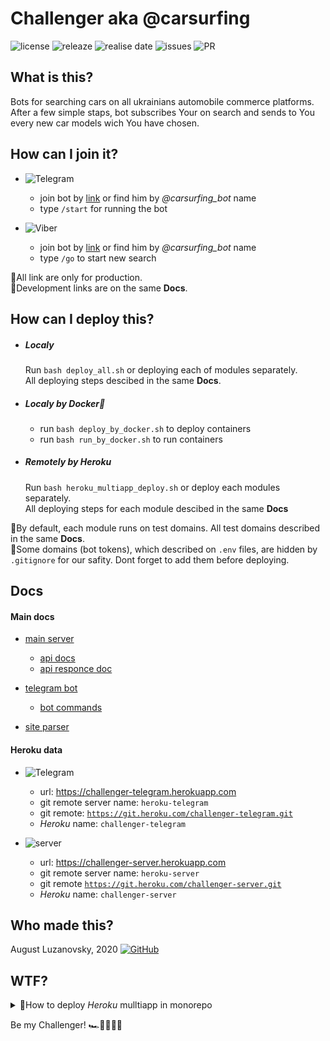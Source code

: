 # Challenger aka @carsurfing

![license](https://img.shields.io/github/license/bringmetheaugust/Yasya_and_friends) ![releaze](https://img.shields.io/github/v/release/bringmetheaugust/Challenger) ![realise date](https://img.shields.io/github/release-date/bringmetheaugust/Challenger) ![issues](https://img.shields.io/github/issues-raw/bringmetheaugust/Challenger) ![PR](https://img.shields.io/github/issues-pr-raw/bringmetheaugust/Challenger)

## What is this?

Bots for searching cars on all ukrainians automobile commerce platforms.
After a few simple staps, bot subscribes Your on search and sends to You every new car models wich You have chosen.

## How can I join it?

 * ![Telegram](https://img.shields.io/badge/-telegram-000?&logo=telegram)
    - join bot by [link](t.me/carsurfing_bot) or find him by *@carsurfing_bot* name
    - type `/start` for running the bot

 * ![Viber](https://img.shields.io/badge/-Viber-000?&logo=viber)
    - join bot by [link](lol.lol) or find him by *@carsurfing_bot* name
    - type `/go` to start new search

:pushpin:All link are only for production.    
:pushpin:Development links are on the same **Docs**.

## How can I deploy this?

 * ##### Localy

    Run `bash deploy_all.sh` or deploying each of modules separately.    
    All deploying steps descibed in the same **Docs**.

 * ##### Localy by Docker🐋

    - run `bash deploy_by_docker.sh` to deploy containers
    - run `bash run_by_docker.sh` to run containers

 * ##### Remotely by Heroku

    Run `bash heroku_multiapp_deploy.sh` or deploy each modules separately.    
    All deploying steps for each module descibed in the same **Docs**
    

:pushpin:By default, each module runs on test domains. All test domains described in the same **Docs**.    
:pushpin:Some domains (bot tokens), which described on `.env` files, are hidden by `.gitignore` for our safity. Dont forget to add them before deploying.

## Docs

#### Main docs

   - [main server](./server/README.md)
      * [api docs](./server/API_DOC.md)
      * [api responce doc](./server/API_RESPONCE_DOC.md)

   - [telegram bot](./telegram_bot/README.md)
      * [bot commands](./telegram_bot/BOT_COMMANDS.md)

   - [site parser](./parser/README.md)

#### Heroku data

   * ![Telegram](https://img.shields.io/badge/-telegram-000?&logo=telegram)
      - url: <a>https://challenger-telegram.herokuapp.com</a></li>
      - git remote server name: <code>heroku-telegram</code></li>
      - git remote: <code>https://git.heroku.com/challenger-telegram.git</code></li>
      - *Heroku* name: <code>challenger-telegram</code></li>

   * ![server](https://img.shields.io/badge/-server-000?&logo=node.js)
      - url: <a>https://challenger-server.herokuapp.com</a></li>
      - git remote server name: <code>heroku-server</code></li>
      - git remote <code>https://git.heroku.com/challenger-server.git</code>
      - *Heroku* name: <code>challenger-server</code></li>

## Who made this?

August Luzanovsky, 2020 [![GitHub](https://img.shields.io/badge/-GitHub-000?&logo=github)](https://github.com/bringmetheaugust)

## WTF?

<details>
   <summary>📔How to deploy <i>Heroku</i> mulltiapp in monorepo</summary>
   <ul>
      <li><b>build app</b>
         <ul>
            <li><code>heroku create APP_NAME --remote REMOTE_NAME</code></li>
            <li><code>heroku buildpacks:add --app APP_NAME BUILDPACK</code></li>
         </ul>
      </li>
      <li><b>add buildpack to manage multiapps in monorepo</b>
         <ul>
            <li><code>heroku buildpacks:add --app APP_NAME https://github.com/lstoll/heroku-buildpack-monorepo -i 1</code></li>
            <li><code>heroku config:set --app APP_NAME APP_BASE=APP_ROOT_PATH</code></li>
         </ul>
      </li>
      <li><b>add buildpack for saparate Procfile for each app</b>
         <ul>
            <li><code>heroku buildpacks:add --app APP_NAME heroku-community/multi-procfile -i 2</code></li>
            <li><code>heroku config:set --app APP_NAME PROCFILE=PROCFILE_PATH</code></li>
         </ul>
      </li>
   </ul>
</details>

Be my Challenger!
🏎🚗🚙🚌🚛
